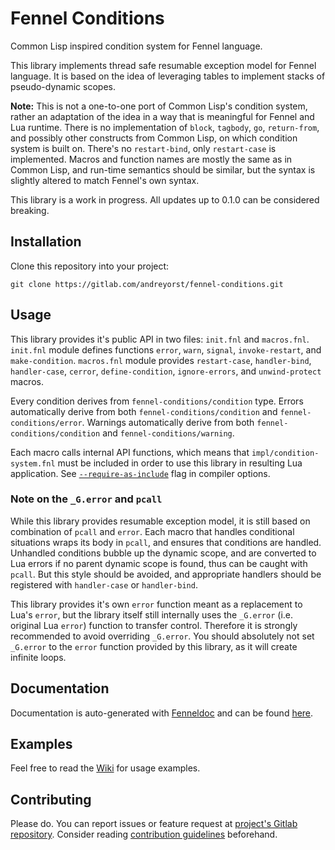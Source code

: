 # Fennel Conditions

Common Lisp inspired condition system for Fennel language.

This library implements thread safe resumable exception model for Fennel language.
It is based on the idea of leveraging tables to implement stacks of pseudo-dynamic scopes.

**Note:** This is not a one-to-one port of Common Lisp's condition system, rather an adaptation of the idea in a way that is meaningful for Fennel and Lua runtime.
There is no implementation of `block`, `tagbody`, `go`, `return-from`, and possibly other constructs from Common Lisp, on which condition system is built on.
There's no `restart-bind`, only `restart-case` is implemented.
Macros and function names are mostly the same as in Common Lisp, and run-time semantics should be similar, but the syntax is slightly altered to match Fennel's own syntax.

This library is a work in progress.
All updates up to 0.1.0 can be considered breaking.

## Installation

Clone this repository into your project:

    git clone https://gitlab.com/andreyorst/fennel-conditions.git

## Usage

This library provides it's public API in two files: `init.fnl` and `macros.fnl`.
`init.fnl` module defines functions `error`, `warn`, `signal`, `invoke-restart`, and `make-condition`.
`macros.fnl` module provides `restart-case`, `handler-bind`, `handler-case`, `cerror`, `define-condition`, `ignore-errors`, and `unwind-protect` macros.

Every condition derives from `fennel-conditions/condition` type.
Errors automatically derive from both `fennel-conditions/condition` and `fennel-conditions/error`.
Warnings automatically derive from both `fennel-conditions/condition` and `fennel-conditions/warning`.

Each macro calls internal API functions, which means that `impl/condition-system.fnl` must be included in order to use this library in resulting Lua application.
See [`--require-as-include`](https://fennel-lang.org/reference#include) flag in compiler options.

### Note on the `_G.error` and `pcall`

While this library provides resumable exception model, it is still based on combination of `pcall` and `error`.
Each macro that handles conditional situations wraps its body in `pcall`, and ensures that conditions are handled.
Unhandled conditions bubble up the dynamic scope, and are converted to Lua errors if no parent dynamic scope is found, thus can be caught with `pcall`.
But this style should be avoided, and appropriate handlers should be registered with `handler-case` or `handler-bind`.

This library provides it's own `error` function meant as a replacement to Lua's `error`, but the library itself still internally uses the `_G.error` (i.e. original Lua `error`) function to transfer control.
Therefore it is strongly recommended to avoid overriding `_G.error`.
You should absolutely not set `_G.error` to the `error` function provided by this library, as it will create infinite loops.

## Documentation

Documentation is auto-generated with [Fenneldoc](https://gitlab.com/andreyorst/fenneldoc) and can be found [here](https://gitlab.com/andreyorst/fennel-conditions/-/tree/master/doc).

## Examples

Feel free to read the [Wiki](https://gitlab.com/andreyorst/fennel-conditions/-/wikis/home) for usage examples.

## Contributing

Please do.
You can report issues or feature request at [project's Gitlab repository](https://gitlab.com/andreyorst/fennel-conditions).
Consider reading [contribution guidelines](https://gitlab.com/andreyorst/fennel-conditions/-/blob/master/CONTRIBUTING.md) beforehand.

<!--  LocalWords:  Lua Lua's Gitlab Unhandled
 -->
